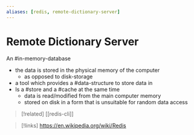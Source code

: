 ```yaml
---
aliases: [redis, remote-dictionary-server]
---
```


# Remote Dictionary Server
An #in-memory-database
- the data is stored in the physical memory of the computer
	- as opposed to disk-storage
- a tool which provides a #data-structure to store data in
- Is a #store and a #cache at the same time
	- data is read/modified from the main computer memory
	- stored on disk in a form that is unsuitable for random data access

>[!related]
>[[redis-cli]] 

>[!links]
>https://en.wikipedia.org/wiki/Redis
